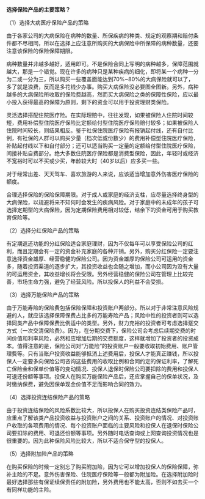 **选择保险产品的主要策略？**

（1）选择大病医疗保险产品的策略

由于各家公司的大病保险在病种的数量、所保疾病的种类、规定的观察期和赔付条件都不尽相同，所以在选择上应注意所购买的大病保险中所保障的病种数量，还要注意该保险的保险保障期限。

病种数量并非越多越好，适用即可。不是保险合同上写明的病种越多，保障范围就越大，那是一个错觉。现在许多的病种只是某种疾病的细化，即将某一个病种一分为二或一分为三，所以购买一些覆盖面能达到70%~80%的大病保险就可以了，多了就是浪费，反而是多花钱少办事。购买大病保险没必要图全图新。另外，病种越多的大病保险所收取的保险费越高，然而买大病保险之类的保障性保险，应以最小投入获得最高的保障为原则，剩下的资金可以用于投资理财类保险。

灵活选择搭配住院医疗险。在实际理赔中，往往发现，如果被保险人住院时间较短，费用补偿型住院医疗保险比定额给付型住院医疗保险赔付较多；如果被保险人住院时间较长，则结果相反。鉴于社保住院医疗保险有报销起付线，还有自付比例，有社保的人群可以购买少量（档次低或份数少）的费用补偿型住院医疗保险，补贴起付线以下和自付部分；还可以适当购买一定量的定额给付型住院医疗保险，间接补贴自费部分。绝大多数住院医疗保险都是消费型保险，因此，年轻时或经济不宽裕时可以不买或少买，年龄较大时（40岁以后）应多买一些。

对于经常出差、天天驾车、喜欢旅游的人来说，应该适当增加意外伤害医疗保险的额度。

合理选择保险的保险保障期限。对于成人或家庭的经济支柱，应尽量选择终身型的大病保险，以规避将来不知何时会发生的疾病风险。对于家庭中的未成年的孩子可选择定期型的大病保险，因为定期保险费用相对较低，结余下的资金可用于购买教育保险等。

（2）选择分红保险产品的策略

有定期返还功能的分红保险适合家庭理财，因为不仅每年可以享受保险公司的红利，而且定期会有一定的资金补充家庭的各种开销。另外，购买分红保险一定要注意选择资金雄厚、经营稳健的保险公司。因为资金雄厚的保险公司可运用的资金多，随着投资渠道的逐步扩大，其投资收益也会随之增加，而小公司因为没有大量的可运用资金，其收益增长将会受限。另外经营稳健的保险公司在管理上比较完善，市场生命力强，避免了经营风险。所以投保人的利益不会受损。

（3）选择万能保险产品的策略

由于万能寿险的保险费包括保险保障和投资账户两部分。所以对于非常注意风险规避的人，就应该选择保障保费占比多的万能寿险产品；风险中性的投资者则可以选择同类产品中保障保费比例适中的类型。另外，财力充裕的投资者可考虑选择趸交方式（一次交清保险费）。因为，在分期交费下，保险公司会考虑后续期交费的时间价值和利率风险，必然相应增加后期的交费额度，这样就增加了投资者的投资成本。值得注意的是，保险公司对“万能险”的投资账户一般要收取初始费用、账户管理费等。只有当账户投资收益能够抵消上述费用后，投保人才能真正赚钱，所以投保人一定要多向保险公司咨询这些费用的收取比例和合同约定的保证利率，了解死亡保险金和保单价值等的变动情况、投保人退保时保险公司要扣除的费用和投保人可退还份额等事项。投保人在购买万能保险产品后，还应掌握自己的保单状况，及时缴纳保费，避免因保单现金价值不足而影响合同的效力。

（4）选择投资连结保险产品的策略

由于投资连结保险的风险系数比较大，所以投保人在购买投资连结类保险产品时，应重点了解该类产品投资收益与投资账户之间的关系、投资账户的情况、对投资账户收取的各项费用的情况、每个投资账户面临的主要风险和投保人在退保时保险公司要扣除的费用、可退还份额等事项。另外随时电话查询或上网查询投资情况也是很重要的。因为此种保险风险比较大，所以不适合保守型的投保人。

（5）选择附加险产品的策略

在购买保险的时候一定别忘了购买附加险，因为它可以增加投保人的保险保障，弥补主险的不足。意外伤害保险、住院医疗保险等一般都为附加险。在选择附加险时最好选择那些有保证续保责任的附加险，另外费用也不能太高，否则不如去买一个有同样功能的主险。
